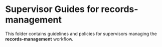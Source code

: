 # Supervisor Guides for records-management
This folder contains guidelines and policies for supervisors managing the **records-management** workflow.
